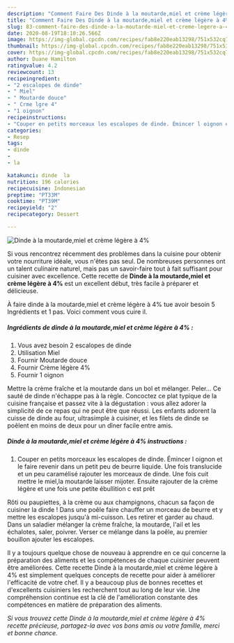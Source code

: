 ```yaml
---
description: "Comment Faire Des Dinde à la moutarde,miel et crème légère à 4%"
title: "Comment Faire Des Dinde à la moutarde,miel et crème légère à 4%"
slug: 83-comment-faire-des-dinde-a-la-moutarde-miel-et-creme-legere-a-4
date: 2020-08-19T18:10:26.566Z
image: https://img-global.cpcdn.com/recipes/fab8e220eab13298/751x532cq70/dinde-a-la-moutardemiel-et-creme-legere-a-4-photo-principale-de-la-recette.jpg
thumbnail: https://img-global.cpcdn.com/recipes/fab8e220eab13298/751x532cq70/dinde-a-la-moutardemiel-et-creme-legere-a-4-photo-principale-de-la-recette.jpg
cover: https://img-global.cpcdn.com/recipes/fab8e220eab13298/751x532cq70/dinde-a-la-moutardemiel-et-creme-legere-a-4-photo-principale-de-la-recette.jpg
author: Duane Hamilton
ratingvalue: 4.2
reviewcount: 13
recipeingredient:
- "2 escalopes de dinde"
- " Miel"
- " Moutarde douce"
- " Crme lgre 4"
- "1 oignon"
recipeinstructions:
- "Couper en petits morceaux les escalopes de dinde. Émincer l oignon et le faire revenir dans un petit peu de beurre liquide. Une fois translucide et un peu caramélisé rajouter les morceaux de dinde. Une fois cuit mettre le miel,la moutarde laisser mijoter. Ensuite rajouter de la crème légère et une fois une petite ébullition c est prêt"
categories:
- Resep
tags:
- dinde
- 
- la

katakunci: dinde  la 
nutrition: 196 calories
recipecuisine: Indonesian
preptime: "PT33M"
cooktime: "PT39M"
recipeyield: "2"
recipecategory: Dessert

---
```



![Dinde à la moutarde,miel et crème légère à 4%](https://img-global.cpcdn.com/recipes/fab8e220eab13298/751x532cq70/dinde-a-la-moutardemiel-et-creme-legere-a-4-photo-principale-de-la-recette.jpg)

Si vous rencontrez récemment des problèmes dans la cuisine pour obtenir votre nourriture idéale, vous n'êtes pas seul. De nombreuses personnes ont un talent culinaire naturel, mais pas un savoir-faire tout à fait suffisant pour cuisiner avec excellence. Cette recette de <strong> Dinde à la moutarde,miel et crème légère à 4% </strong> est un excellent début, très facile à préparer et délicieuse.

<!--inarticleads1-->

À faire dinde à la moutarde,miel et crème légère à 4% tue avoir besoin 5 Ingrédients et 1 pas. Voici comment vous cuire il.

##### Ingrédients de dinde à la moutarde,miel et crème légère à 4% :

1. Vous avez besoin 2 escalopes de dinde
1. Utilisation  Miel
1. Fournir  Moutarde douce
1. Fournir  Crème légère 4%
1. Fournir 1 oignon


Mettre la crème fraîche et la moutarde dans un bol et mélanger. Peler… Ce sauté de dinde n&#39;échappe pas à la règle. Concoctez ce plat typique de la cuisine française et passez vite à la dégustation : vous allez adorer la simplicité de ce repas qui ne peut être que réussi. Les enfants adorent la cuisse de dinde au four, ultrasimple à cuisiner, et les filets de dinde se poêlent en moins de deux pour un dîner facile entre amis. 

<!--inarticleads2-->

##### Dinde à la moutarde,miel et crème légère à 4% instructions :

1. Couper en petits morceaux les escalopes de dinde. Émincer l oignon et le faire revenir dans un petit peu de beurre liquide. Une fois translucide et un peu caramélisé rajouter les morceaux de dinde. Une fois cuit mettre le miel,la moutarde laisser mijoter. Ensuite rajouter de la crème légère et une fois une petite ébullition c est prêt


Rôti ou paupiettes, à la crème ou aux champignons, chacun sa façon de cuisiner la dinde ! Dans une poêle faire chauffer un morceau de beurre et y mettre les escalopes jusqu&#39;à mi-cuisson. Les retirer et garder au chaud. Dans un saladier mélanger la crème fraîche, la moutarde, l&#39;ail et les échalotes, saler, poivrer. Verser ce mélange dans la poêle, au premier bouillon ajouter les escalopes. 

<!--inarticleads1-->

<p>
Il y a toujours quelque chose de nouveau à apprendre en ce qui concerne la préparation des aliments et les compétences de chaque cuisinier peuvent être améliorées. Cette recette Dinde à la moutarde,miel et crème légère à 4% est simplement quelques concepts de recette pour aider à améliorer l'efficacité de votre chef. Il y a beaucoup plus de bonnes recettes et d'excellents cuisiniers les recherchent tout au long de leur vie. Une compréhension continue est la clé de l'amélioration constante des compétences en matière de préparation des aliments.
</p>

<p>
<i>Si vous trouvez cette Dinde à la moutarde,miel et crème légère à 4% recette précieuse, partagez-la avec vos bons amis ou votre famille, merci et bonne chance.</i>
</p>
